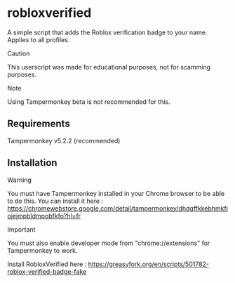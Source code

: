 # robloxverified
A simple script that adds the Roblox verification badge to your name. Applies to all profiles.
> [!CAUTION]
> This userscript was made for educational purposes, not for scamming purposes.

> [!NOTE]
> Using Tampermonkey beta is not recommended for this.
## Requirements

Tampermonkey v5.2.2 (recommended)

## Installation
> [!WARNING]
> You must have Tampermonkey installed in your Chrome browser to be able to do this. You can install it here : https://chromewebstore.google.com/detail/tampermonkey/dhdgffkkebhmkfjojejmpbldmpobfkfo?hl=fr

> [!IMPORTANT]
> You must also enable developer mode from "chrome://extensions" for Tampermonkey to work.

Install RobloxVerified here : https://greasyfork.org/en/scripts/501782-roblox-verified-badge-fake
